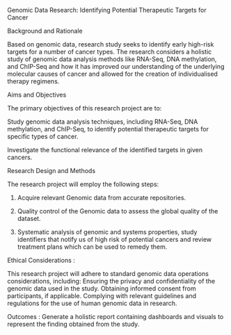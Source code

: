 Genomic Data Research: Identifying Potential Therapeutic Targets for Cancer

Background and Rationale

Based on genomic data, research study seeks to identify early high-risk targets for a number of cancer types. The research considers a holistic study of genomic data analysis methods like RNA-Seq, DNA methylation, and ChIP-Seq and how it has improved our understanding of the underlying molecular causes of cancer and allowed for the creation of individualised therapy regimens.

Aims and Objectives

The primary objectives of this research project are to:

Study genomic data analysis techniques, including RNA-Seq, DNA methylation, and ChIP-Seq, to identify potential therapeutic targets for specific types of cancer.

Investigate the functional relevance of the identified targets in given cancers.

Research Design and Methods

The research project will employ the following steps:

1) Acquire relevant Genomic data from accurate repositories.

2) Quality control of the Genomic data to assess the global quality of the dataset.

3) Systematic analysis of genomic and systems properties, study identifiers that notify us of high risk of potential cancers and review treatment plans which can be used to remedy them.

Ethical Considerations :

This research project will adhere to standard genomic data operations considerations, including:
Ensuring the privacy and confidentiality of the genomic data used in the study.
Obtaining informed consent from participants, if applicable.
Complying with relevant guidelines and regulations for the use of human genomic data in research.

Outcomes :
Generate a holistic report containing dashboards and visuals to represent the finding obtained from the study.

